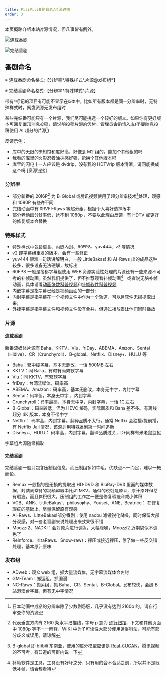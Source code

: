 ```yaml
---
title: PiliPili番剧命名/片源详情
order: 3
---
```


本页概略介绍本站片源情况，但凡事皆有例外。

![连载番剧](https://img.155155155.xyz/i/2024/02/1707999612.webp)

![完结番剧](https://img.155155155.xyz/i/2024/02/1708011409.webp)

## 番剧命名

※ 连载番剧命名格式:【分辨率*.特殊样式*.片源@发布组\*】

※ 完结番剧命名格式:【分辨率*.特殊样式*.片源】

带有`*`标记的项目有可能不显示在`版本`中，比如所有版本都是同一分辨率时，无特殊样式时，网盘资源无发布组时

某些完结番可能只有一个片源，我们尽可能挑选一个较好的版本。如果你有更好版本可回复置顶消息投稿，请说明投稿片源的优势，管理员会酌情入库(不要随意投稿使用 AI 超分的片源[^1])

反馈示例：

- 库中的无限的未知饱和度好高，好像是 M2 组的，能加个其他组的吗
- 我看的库里的火影忍者涂抹感好强，能换个其他版本吗
- 库里的闪电十一人应该是 dvdrip，没有我的 HDTVrip 版本清晰，请问能换成这个吗 [资源链接]

### 分辨率

- 部分新番的 2016P[^2] 为 B-Global 或腾讯视频使用了超分辨率技术[^3]处理，观感和 1080P 有些许不同
- 完结动画中有 SRVFI-Raws 等超分组，根据个人喜好选择版本
- 部分老动画分辨率低，达不到 1080p ，不要以此理由反馈，有 HDTV 或更好的修复版本会替换

### 特殊样式

- 特殊样式中包括语言、内嵌内封、60FPS、yuv444、v2 等情况
- v2 即字幕组重发的版本，会有一些修正
- yuv444 很难一句话讲解明白，一般 LittleBakas! 和 AI-Raws 出的成品这种较多，很多设备无法硬解，故标出
- 60FPS 一般是桜都字幕组使用 WEB 资源实验性处理的片源还有一些来源不可考的补帧动画。虽然我们提供了，但不推荐观看补帧动画[^4]，或者说无脑补帧动画，具体请看[动画张数科普视频](https://www.bilibili.com/video/BV1eb411j7Lv)和[补帧软件科普视频](https://www.bilibili.com/video/BV19V411j7pj)
  <BiliBili bvid="BV1eb411j7Lv" />
  <BiliBili bvid="BV19V411j7pj" />
- 内嵌字幕是指字幕已经是视频画面的一部分;
- 内封字幕是指字幕在一个视频文件中作为一个轨道，可以用软件无损提取出来;
- 外挂字幕是指字幕文件和视频文件没有合并，但通过播放器让他们同时播放

### 片源

#### 连载番剧

新番流媒体片源有 Baha、KKTV、Viu、friDay、ABEMA、Amzon、Sentai（Hidive）、CR（Crunchyroll）、B-global、Netflix、Disney+、HULU 等

- Baha：繁中硬字幕，基本无删改，一话 500MB 左右
- KKTV：同 Baha，有时有简繁软字幕
- Viu：同 KKTV，有繁软字幕
- friDay：台湾流媒体，码率高
- ABEMA、Amazon：码率高，基本无删改，本身无中字，内封字幕
- Sentai：码率低，本身无中字 ，内封字幕
- Crunchyroll：码率最高，本身无中字，内封字幕，一话 1G 左右
- B-Global：码率较低，但为 HEVC 编码，实际画质和 Baha 差不多。有离线超分 4K 版本，本身不带中字
- Netflix： 码率高，内封字幕。翻译品质不太行，通常 Netflix 会独播/提前播，有 Netflix Jail 情况，该源适用特殊番剧第一时间追新
- Disney+、HULU： 码率高，内封字幕。翻译品质过关，D+同样有米老鼠监狱

字幕组片源随缘抓取

#### 完结番剧

完结番剧一般只包含压制组信息，而压制组多如牛毛，优缺点不一而足，难以一概而论。

- Remux 一般指的是无损的提取出 HD-DVD 和 BluRay-DVD 里面的媒体数据，封装到常见的视频容器中比如 MKV。通俗的说就是原盘，原汁原味但总有瑕疵，而且体积很大。压制组的工作之一便是修复瑕疵和减小体积
- VCB、ANK、LittleBakas!、philosophy、Yousei、ANE、Beatrice：
  在修复瑕疵的基础上，尽量保留原有观感
- AI-Raws、LittleBakas!部分番剧：使用 naobu 滤镜锐化降噪，同时保留大部分观感，对一些老番剧来说处理出来效果很不错
- Moozzi2、NAOKI：会对原片进行调色，大幅降噪，Moozzi2 近期貌似不调色了
- Reinforce、IrizaRaws、Snow-raws：裸压或接近裸压，除了做一些反交错处理，基本原汁原味

### 发布组

- ADweb：观众 web 组，抓大量流媒体，无字幕流媒体会内封
- GM-Team：搬运组，抓国漫
- NC-Raws：搬运组，抓 Baha、CR、Sentai、B-Global。发布较快，会缝 B 站港澳台字幕，但有无中字情况

[^1]: 日本动画中成品的分辨率除了少数剧场版，几乎没有达到 2160p 的，请自行审查你的资源
[^2]: 代表垂直方向有 2160 条水平扫描线，字母 p 意为 [逐行扫描](https://zh.wikipedia.org/wiki/%E9%80%90%E8%A1%8C%E6%8E%83%E6%8F%8F)，下文和其他页面中 1080p 等不一一解释，WIKI 中为了可读性大部分使用通俗叫法，可能有部分歧义或误用，请谅解
[^3]: B-global 即 bilibili 东南亚，使用的超分模型应该是 [Real-CUGAN](https://github.com/bilibili/ailab/tree/main/Real-CUGAN)，腾讯视频的不可考，有知道的可群内说一下
[^4]: 补帧软件是工具，工具没有好坏之分，只有用的合不合适之别，所以并不是贬低补帧，请合理看待
